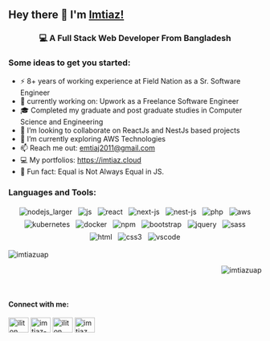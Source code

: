 ## Hey there 👋 I'm [Imtiaz!](https://imtiaz.cloud)

<div align="center">
<h3>💻 A Full Stack Web Developer From Bangladesh</h3>
</div>

###  Some ideas to get you started:

- ⚡ 8+ years of working experience at Field Nation as a Sr. Software Engineer
- 🔭 currently working on: Upwork as a Freelance Software Engineer
- 🎓 Completed my graduate and post graduate studies in Computer Science and Engineering
- 👯 I’m looking to collaborate on ReactJs and NestJs based projects
- 🌱 I’m currently exploring AWS Technologies
- 📫 Reach me out: emtiaj2011@gmail.com
- 💻 My portfolios: https://imtiaz.cloud
- 👾 Fun fact: Equal is Not Always Equal in JS.

### Languages and Tools:

<p align="center">
  <!-- For more icons please follow  https://github.com/MikeCodesDotNET/ColoredBadges -->
    <img src="https://raw.githubusercontent.com/imtiazUAP/imtiazUAP/main/svg/frameworks/nodejs_larger.svg" alt="nodejs_larger" style="vertical-align:top; margin:4px">
    <img src="https://raw.githubusercontent.com/imtiazUAP/imtiazUAP/main/svg/languages/js.svg" alt="js" style="vertical-align:top; margin:4px">
    <img src="https://raw.githubusercontent.com/imtiazUAP/imtiazUAP/main/svg/frameworks/react.svg" alt="react" style="vertical-align:top; margin:4px">
    <img src="https://raw.githubusercontent.com/imtiazUAP/imtiazUAP/main/svg/languages/next-js.svg" alt="next-js" style="vertical-align:top; margin:4px">
    <img src="https://raw.githubusercontent.com/imtiazUAP/imtiazUAP/main/svg/languages/nest-js.svg" alt="nest-js" style="vertical-align:top; margin:4px">
    <img src="https://raw.githubusercontent.com/imtiazUAP/imtiazUAP/main/svg/languages/php.svg" alt="php" style="vertical-align:top; margin:4px">
    <img src="https://raw.githubusercontent.com/imtiazUAP/imtiazUAP/main/svg/services/aws.svg" alt="aws" style="vertical-align:top; margin:4px">
    <img src="https://raw.githubusercontent.com/imtiazUAP/imtiazUAP/main/svg/services/kubernetes.svg" alt="kubernetes" style="vertical-align:top; margin:4px">
    <img src="https://raw.githubusercontent.com/imtiazUAP/imtiazUAP/main/svg/tools/docker.svg" alt="docker" style="vertical-align:top; margin:4px">
    <img src="https://raw.githubusercontent.com/imtiazUAP/imtiazUAP/main/svg/services/npm.svg" alt="npm" style="vertical-align:top; margin:4px">
    <img src="https://raw.githubusercontent.com/imtiazUAP/imtiazUAP/main/svg/frameworks/bootstrap.svg" alt="bootstrap" style="vertical-align:top; margin:4px">
    <img src="https://raw.githubusercontent.com/imtiazUAP/imtiazUAP/main/svg/frameworks/jquery.svg" alt="jquery" style="vertical-align:top; margin:4px">
    <img src="https://raw.githubusercontent.com/imtiazUAP/imtiazUAP/main/svg/languages/sass.svg" alt="sass" style="vertical-align:top; margin:4px">
    <img src="https://raw.githubusercontent.com/imtiazUAP/imtiazUAP/main/svg/languages/html.svg" alt="html" style="vertical-align:top; margin:4px">
    <img src="https://raw.githubusercontent.com/imtiazUAP/imtiazUAP/main/svg/languages/css3.svg" alt="css3" style="vertical-align:top; margin:4px">
    <img src="https://raw.githubusercontent.com/imtiazUAP/imtiazUAP/main/svg/tools/visualstudio_code.svg" alt="vscode" style="vertical-align:top; margin:4px">
</p>

<!--  -->

<p align="left">
    <img src="https://github-readme-stats.vercel.app/api/top-langs?username=imtiazuap&show_icons=true&theme=radical" alt="imtiazuap" />
</p>
<p align="right">
    <img src="https://github-readme-stats.vercel.app/api?username=imtiazuap&show_icons=true&theme=radical" alt="imtiazuap" />
</p>

<br />

 <p align="center">
  <h4>Connect with me:</h4>
</p>
<p align="left">
<a href="https://twitter.com/iliton" target="_blank"><img align="center" src="https://raw.githubusercontent.com/rahuldkjain/github-profile-readme-generator/master/src/images/icons/Social/twitter.svg" alt="iliton" height="30" width="40" /></a>
<a href="https://linkedin.com/in/imtiaz-bd" target="_blank"><img align="center" src="https://raw.githubusercontent.com/rahuldkjain/github-profile-readme-generator/master/src/images/icons/Social/linked-in-alt.svg" alt="imtiaz-bd" height="30" width="40" /></a>
<a href="https://fb.com/iliton" target="_blank"><img align="center" src="https://raw.githubusercontent.com/rahuldkjain/github-profile-readme-generator/master/src/images/icons/Social/facebook.svg" alt="iliton" height="30" width="40" /></a>
<a href="https://instagram.com/imtiaz_ahmad" target="_blank"><img align="center" src="https://raw.githubusercontent.com/rahuldkjain/github-profile-readme-generator/master/src/images/icons/Social/instagram.svg" alt="imtiaz_ahmad" height="30" width="40" /></a>
</p>




